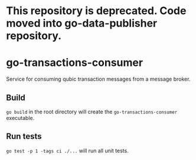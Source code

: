 # This repository is deprecated. Code moved into go-data-publisher repository.

# go-transactions-consumer

Service for consuming qubic transaction messages from a message broker.

## Build

`go build` in the root directory will create the `go-transactions-consumer` executable.

## Run tests

`go test -p 1 -tags ci ./...` will run all unit tests.
